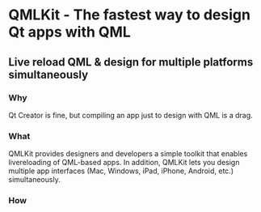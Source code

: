 # QMLKit - The fastest way to design Qt apps with QML

## Live reload QML & design for multiple platforms simultaneously


### Why

Qt Creator is fine, but compiling an app just to design with QML is a drag.

### What

QMLKit provides designers and developers a simple toolkit that enables
livereloading of QML-based apps. In addition, QMLKit lets you design multiple
app interfaces (Mac, Windows, iPad, iPhone, Android, etc.) simultaneously.

### How
